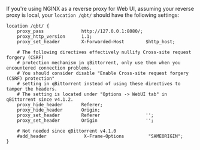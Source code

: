 If you're using NGINX as a reverse proxy for Web UI, assuming your reverse proxy is local, your `location /qbt/` should have the following settings:

```nginx
location /qbt/ {
    proxy_pass              http://127.0.0.1:8080/;
    proxy_http_version      1.1;
    proxy_set_header        X-Forwarded-Host        $http_host;

    # The following directives effectively nullify Cross-site request forgery (CSRF)
    # protection mechanism in qBittorrent, only use them when you encountered connection problems.
    # You should consider disable "Enable Cross-site request forgery (CSRF) protection"
    # setting in qBittorrent instead of using these directives to tamper the headers.
    # The setting is located under "Options -> WebUI tab" in qBittorrent since v4.1.2.
    proxy_hide_header       Referer;
    proxy_hide_header       Origin;
    proxy_set_header        Referer                 '';
    proxy_set_header        Origin                  '';

    # Not needed since qBittorrent v4.1.0
    #add_header              X-Frame-Options         "SAMEORIGIN";
}
```
